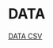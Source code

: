 # **DATA**
[DATA CSV](https://docs.google.com/spreadsheets/d/1tShjozh927MzXpCJH4ySZn-myGjHcartAFyN4B0myak/edit?usp=sharing)

